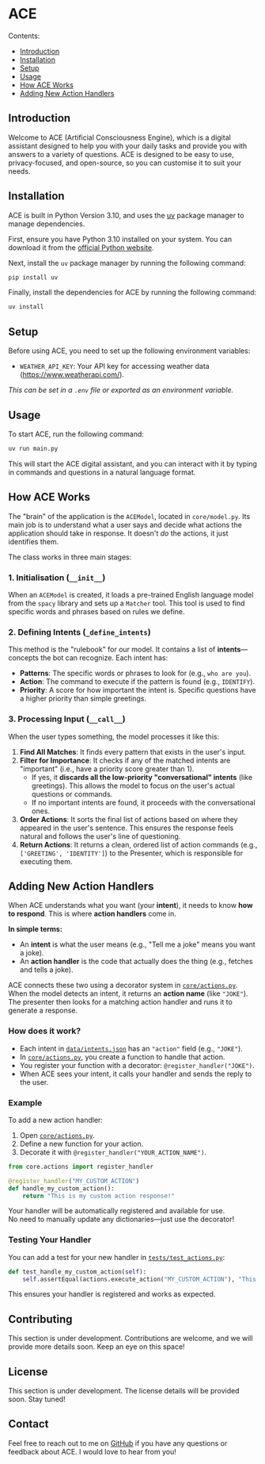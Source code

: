 # ACE

Contents:

- [Introduction](#introduction)
- [Installation](#installation)
- [Setup](#setup)
- [Usage](#usage)
- [How ACE Works](#how-ace-works)
- [Adding New Action Handlers](#adding-new-action-handlers)

## Introduction

Welcome to ACE (Artificial Consciousness Engine), which is a digital assistant designed to help you with your daily tasks and provide you with answers to a variety of questions. ACE is designed to be easy to use, privacy-focused, and open-source, so you can customise it to suit your needs.

## Installation

ACE is built in Python Version 3.10, and uses the [uv](https://docs.astral.sh/uv/) package manager to manage dependencies.

First, ensure you have Python 3.10 installed on your system. You can download it from the [official Python website](https://www.python.org/downloads/).

Next, install the `uv` package manager by running the following command:

```bash
pip install uv
```

Finally, install the dependencies for ACE by running the following command:

```bash
uv install
```

## Setup
Before using ACE, you need to set up the following environment variables:
- `WEATHER_API_KEY`: Your API key for accessing weather data (https://www.weatherapi.com/).

*This can be set in a `.env` file or exported as an environment variable.*

## Usage

To start ACE, run the following command:

```bash
uv run main.py
```

This will start the ACE digital assistant, and you can interact with it by typing in commands and questions in a natural language format.

## How ACE Works

The "brain" of the application is the `ACEModel`, located in `core/model.py`. Its main job is to understand what a user says and decide what actions the application should take in response. It doesn't _do_ the actions, it just identifies them.

The class works in three main stages:

### 1. Initialisation (`__init__`)

When an `ACEModel` is created, it loads a pre-trained English language model from the `spacy` library and sets up a `Matcher` tool. This tool is used to find specific words and phrases based on rules we define.

### 2. Defining Intents (`_define_intents`)

This method is the "rulebook" for our model. It contains a list of **intents**—concepts the bot can recognize. Each intent has:

- **Patterns**: The specific words or phrases to look for (e.g., `who are you`).
- **Action**: The command to execute if the pattern is found (e.g., `IDENTIFY`).
- **Priority**: A score for how important the intent is. Specific questions have a higher priority than simple greetings.

### 3. Processing Input (`__call__`)

When the user types something, the model processes it like this:

1.  **Find All Matches**: It finds every pattern that exists in the user's input.
2.  **Filter for Importance**: It checks if any of the matched intents are "important" (i.e., have a priority score greater than 1).
    - If yes, it **discards all the low-priority "conversational" intents** (like greetings). This allows the model to focus on the user's actual questions or commands.
    - If no important intents are found, it proceeds with the conversational ones.
3.  **Order Actions**: It sorts the final list of actions based on where they appeared in the user's sentence. This ensures the response feels natural and follows the user's line of questioning.
4.  **Return Actions**: It returns a clean, ordered list of action commands (e.g., `['GREETING', 'IDENTITY']`) to the Presenter, which is responsible for executing them.

## Adding New Action Handlers

When ACE understands what you want (your **intent**), it needs to know **how to respond**. This is where **action handlers** come in.

**In simple terms:**

- An **intent** is what the user means (e.g., "Tell me a joke" means you want a joke).
- An **action handler** is the code that actually does the thing (e.g., fetches and tells a joke).

ACE connects these two using a decorator system in [`core/actions.py`](core/actions.py).  
When the model detects an intent, it returns an **action name** (like `"JOKE"`).  
The presenter then looks for a matching action handler and runs it to generate a response.

### How does it work?

- Each intent in [`data/intents.json`](data/intents.json) has an `"action"` field (e.g., `"JOKE"`).
- In [`core/actions.py`](core/actions.py), you create a function to handle that action.
- You register your function with a decorator: `@register_handler("JOKE")`.
- When ACE sees your intent, it calls your handler and sends the reply to the user.

### Example

To add a new action handler:

1. Open [`core/actions.py`](core/actions.py).
2. Define a new function for your action.
3. Decorate it with `@register_handler("YOUR_ACTION_NAME")`.

```python
from core.actions import register_handler

@register_handler("MY_CUSTOM_ACTION")
def handle_my_custom_action():
    return "This is my custom action response!"
```

Your handler will be automatically registered and available for use.  
No need to manually update any dictionaries—just use the decorator!

### Testing Your Handler

You can add a test for your new handler in [`tests/test_actions.py`](tests/test_actions.py):

```python
def test_handle_my_custom_action(self):
    self.assertEqual(actions.execute_action("MY_CUSTOM_ACTION"), "This is my custom action response!")
```

This ensures your handler is registered and works as expected.

## Contributing

This section is under development. Contributions are welcome, and we will provide more details soon. Keep an eye on this space!

## License

This section is under development. The license details will be provided soon. Stay tuned!

## Contact

Feel free to reach out to me on [GitHub](shaiebilly+ace@gmail.com) if you have any questions or feedback about ACE. I would love to hear from you!
